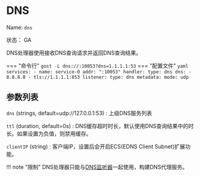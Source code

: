 # DNS

Name: `dns`

状态： GA

DNS处理器使用接收DNS查询请求并返回DNS查询结果。

=== "命令行"
    ```
	gost -L dns://:10053?dns=1.1.1.1:53
	```
=== "配置文件"
    ```yaml
	services:
	- name: service-0
	  addr: ":10053"
	  handler:
		type: dns
		dns:
		- 8.8.8.8
		- tls://1.1.1.1:853
	  listener:
		type: dns
		metadata:
		  mode: udp
	```

## 参数列表

`dns` (strings, default=udp://127.0.0.1:53)
:    上级DNS服务列表

`ttl` (duration, default=0s)
:    DNS缓存超时时长，默认使用DNS查询结果中的时长。如果设置为负值，则禁用缓存。

`clientIP` (string)
:    客户端IP，设置后会开启ECS(EDNS Client Subnet)扩展功能。

!!! note "限制"
    DNS处理器只能与[DNS监听器](/reference/listeners/dns/)一起使用，构建DNS代理服务。



